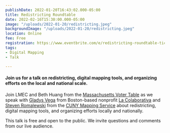 ```yaml
---
publishDate: 2022-01-20T16:43:02.000-05:00
title: Redistricting Roundtable
date: 2022-02-16T15:30:00.000-05:00
image: "/uploads/2022-01-20/redistricting.jpeg"
backgroundImage: "/uploads/2022-01-20/redistricting.jpeg"
location: Online
fee: Free
registration: https://www.eventbrite.com/e/redistricting-roundtable-tickets-252359362647
tags:
- Digital Mapping
- Talk

---
```

#### **Join us for a talk on redistricting, digital mapping tools, and organizing efforts on the local and national scale.**

Join LMEC and Beth Huang from the [Massachusetts Voter Table](https://mavotertable.org/) as we speak with  [Gladys Vega](https://la-colaborativa.org/about/staff/) from Boston-based nonprofit [La Colaborativa](https://la-colaborativa.org/) and [Steven Romalewski](https://www.gc.cuny.edu/Page-Elements/Academics-Research-Centers-Initiatives/Centers-and-Institutes/Center-for-Urban-Research/About/People/Steven-Romalewski) from the [CUNY Mapping Service](https://www.gc.cuny.edu/urbanresearchmaps?gclid=Cj0KCQiAraSPBhDuARIsAM3Js4p3iDZexCXuOKSsfw7ePDVBEbRebiXgdxVvwYWCEzQlTmLegA2g_WcaAm9mEALw_wcB) about redistricting, digital mapping tools, and organizing efforts locally and nationally.

This talk is free and open to the public. We invite questions and comments from our live audience.